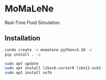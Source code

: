 # MoMaLeNe

Real-Time Fluid Simulation.

## Installation

```bash
conda create -n momalene python=3.10 -y
pip install . -e 
```

```bash
sudo apt update
sudo apt install libxcb-cursor0 libx11-xcb1
sudo apt install xvfb
```